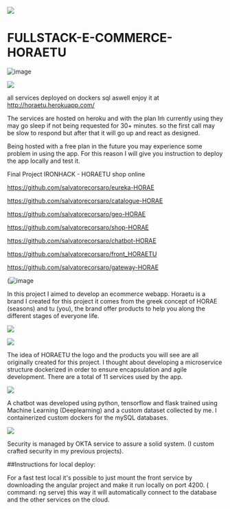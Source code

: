 ![](https://i.ibb.co/dLcJkcX/Artboard-1-4x.png)
# FULLSTACK-E-COMMERCE-HORAETU

![image](https://user-images.githubusercontent.com/55556636/111149851-b0eae880-858d-11eb-97fa-14f072a1d263.png)

![](https://i.ibb.co/jZFCNYF/horaetu2.png)

all services deployed on dockers sql aswell enjoy it at http://horaetu.herokuapp.com/

The services are hosted on heroku and with the plan Iḿ currently using they may go sleep if not being requested for 30+ minutes. so the first call may be slow to respond but after that it will go up and react as designed.

Being hosted with a free plan in the future you may experience some problem in using the app. 
For this reason I will give you instruction to deploy the app locally and test it.

Final Project IRONHACK - HORAETU shop online


https://github.com/salvatorecorsaro/eureka-HORAE

https://github.com/salvatorecorsaro/catalogue-HORAE

https://github.com/salvatorecorsaro/geo-HORAE

https://github.com/salvatorecorsaro/shop-HORAE

https://github.com/salvatorecorsaro/chatbot-HORAE

https://github.com/salvatorecorsaro/front_HORAETU

https://github.com/salvatorecorsaro/gateway-HORAE

(![image](https://user-images.githubusercontent.com/55556636/111147577-ee01ab80-858a-11eb-94d5-c18c6df430ca.png)

In this project I aimed to develop an ecommerce webapp.
Horaetu is a brand I created for this project it comes from the greek concept of HORAE (seasons) and tu (you), the brand offer products to help you along the different stages of everyone life.

![](https://i.ibb.co/PD9T6p6/checkou21.png)

![](https://i.ibb.co/1MLx9XJ/checkouthorae.png)

The idea of HORAETU the logo and the products you will see are all originally created for this project.
I thought about developing a microservice structure dockerized in order to ensure encapsulation and agile development.
There are a total of 11 services used by the app.

![](https://i.ibb.co/JHRnmLS/aihoraetu.png)

A chatbot was developed using python, tensorflow and flask trained using Machine Learning (Deeplearning) and a custom dataset collected by me.
I containerized custom dockers for the mySQL databases.

![](https://i.ibb.co/bQXjWmM/loginhorae.png)

Security is managed by OKTA service to assure a solid system. (I custom crafted security in my previous projects).


##Instructions for local deploy:

For a fast test local it's possible to just mount the front service by downloading the angular project and make it run locally on port 4200. ( command: ng serve)
this way it will automatically connect to the database and the other services on the cloud.








